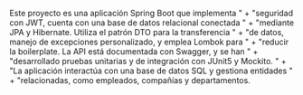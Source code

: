 Este proyecto es una aplicación Spring Boot que implementa " +
                                "seguridad con JWT, cuenta con una base de datos relacional conectada " +
                                "mediante JPA y Hibernate. Utiliza el patrón DTO para la transferencia " +
                                "de datos, manejo de excepciones personalizado, y emplea Lombok para " +
                                "reducir la boilerplate. La API está documentada con Swagger, y se han " +
                                "desarrollado pruebas unitarias y de integración con JUnit5 y Mockito. " +
                                "La aplicación interactúa con una base de datos SQL y gestiona entidades " +
                                "relacionadas, como empleados, compañías y departamentos.
